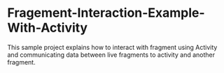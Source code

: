 # Fragement-Interaction-Example-With-Activity
This sample project explains how to interact with fragment using Activity and communicating data between live fragments to activity and another fragment.
